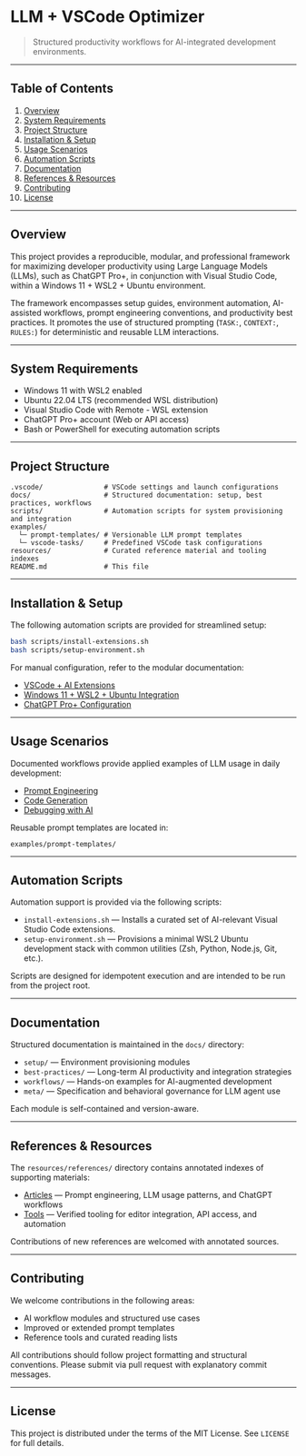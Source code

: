 # LLM + VSCode Optimizer

> Structured productivity workflows for AI-integrated development environments.

---

## Table of Contents

1. [Overview](#overview)
2. [System Requirements](#system-requirements)
3. [Project Structure](#project-structure)
4. [Installation & Setup](#installation--setup)
5. [Usage Scenarios](#usage-scenarios)
6. [Automation Scripts](#automation-scripts)
7. [Documentation](#documentation)
8. [References & Resources](#references--resources)
9. [Contributing](#contributing)
10. [License](#license)

---

## Overview

This project provides a reproducible, modular, and professional framework for maximizing developer productivity using Large Language Models (LLMs), such as ChatGPT Pro+, in conjunction with Visual Studio Code, within a Windows 11 + WSL2 + Ubuntu environment.

The framework encompasses setup guides, environment automation, AI-assisted workflows, prompt engineering conventions, and productivity best practices. It promotes the use of structured prompting (`TASK:`, `CONTEXT:`, `RULES:`) for deterministic and reusable LLM interactions.

---

## System Requirements

- Windows 11 with WSL2 enabled
- Ubuntu 22.04 LTS (recommended WSL distribution)
- Visual Studio Code with Remote - WSL extension
- ChatGPT Pro+ account (Web or API access)
- Bash or PowerShell for executing automation scripts

---

## Project Structure

```text
.vscode/               # VSCode settings and launch configurations
docs/                  # Structured documentation: setup, best practices, workflows
scripts/               # Automation scripts for system provisioning and integration
examples/
  └─ prompt-templates/ # Versionable LLM prompt templates
  └─ vscode-tasks/     # Predefined VSCode task configurations
resources/             # Curated reference material and tooling indexes
README.md              # This file
```

---

## Installation & Setup

The following automation scripts are provided for streamlined setup:

```bash
bash scripts/install-extensions.sh
bash scripts/setup-environment.sh
```

For manual configuration, refer to the modular documentation:

- [VSCode + AI Extensions](docs/setup/vscode-ai-extensions.md)
- [Windows 11 + WSL2 + Ubuntu Integration](docs/setup/windows11-wsl2-ubuntu.md)
- [ChatGPT Pro+ Configuration](docs/setup/chatgpt-pro-plus.md)

---

## Usage Scenarios

Documented workflows provide applied examples of LLM usage in daily development:

- [Prompt Engineering](docs/workflows/prompt-engineering.md)
- [Code Generation](docs/workflows/code-generation.md)
- [Debugging with AI](docs/workflows/debugging-with-ai.md)

Reusable prompt templates are located in:

```text
examples/prompt-templates/
```

---

## Automation Scripts

Automation support is provided via the following scripts:

- `install-extensions.sh` — Installs a curated set of AI-relevant Visual Studio Code extensions.
- `setup-environment.sh` — Provisions a minimal WSL2 Ubuntu development stack with common utilities (Zsh, Python, Node.js, Git, etc.).

Scripts are designed for idempotent execution and are intended to be run from the project root.

---

## Documentation

Structured documentation is maintained in the `docs/` directory:

- `setup/` — Environment provisioning modules
- `best-practices/` — Long-term AI productivity and integration strategies
- `workflows/` — Hands-on examples for AI-augmented development
-  `meta/` — Specification and behavioral governance for LLM agent use


Each module is self-contained and version-aware.

---

## References & Resources

The `resources/references/` directory contains annotated indexes of supporting materials:

- [Articles](resources/references/articles.md) — Prompt engineering, LLM usage patterns, and ChatGPT workflows
- [Tools](resources/references/tools.md) — Verified tooling for editor integration, API access, and automation

Contributions of new references are welcomed with annotated sources.

---

## Contributing

We welcome contributions in the following areas:

- AI workflow modules and structured use cases
- Improved or extended prompt templates
- Reference tools and curated reading lists

All contributions should follow project formatting and structural conventions. Please submit via pull request with explanatory commit messages.

---

## License

This project is distributed under the terms of the MIT License. See `LICENSE` for full details.
